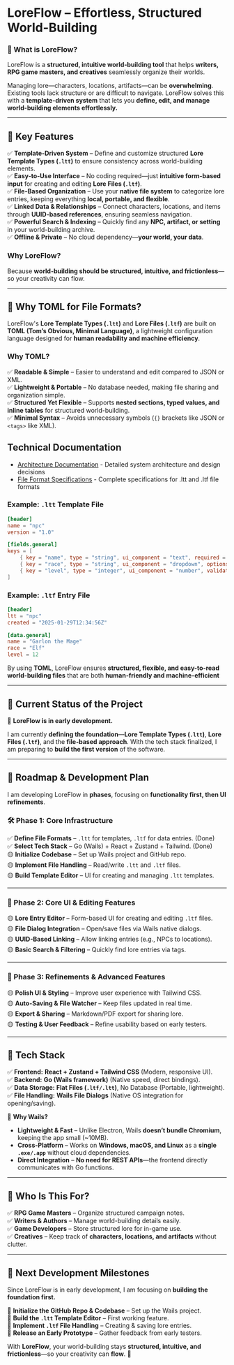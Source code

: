 # **LoreFlow – Effortless, Structured World-Building**  

### **🔹 What is LoreFlow?**  
LoreFlow is a **structured, intuitive world-building tool** that helps **writers, RPG game masters, and creatives** seamlessly organize their worlds.  

Managing lore—characters, locations, artifacts—can be **overwhelming**. Existing tools lack structure or are difficult to navigate. LoreFlow solves this with a **template-driven system** that lets you **define, edit, and manage world-building elements effortlessly.**  

---

## **🔹 Key Features**
✅ **Template-Driven System** – Define and customize structured **Lore Template Types (`.ltt`)** to ensure consistency across world-building elements.  
✅ **Easy-to-Use Interface** – No coding required—just **intuitive form-based input** for creating and editing **Lore Files (`.ltf`)**.  
✅ **File-Based Organization** – Use your **native file system** to categorize lore entries, keeping everything **local, portable, and flexible**.  
✅ **Linked Data & Relationships** – Connect characters, locations, and items through **UUID-based references**, ensuring seamless navigation.  
✅ **Powerful Search & Indexing** – Quickly find any **NPC, artifact, or setting** in your world-building archive.  
✅ **Offline & Private** – No cloud dependency—**your world, your data**.  

### **Why LoreFlow?**  
Because **world-building should be structured, intuitive, and frictionless**—so your creativity can flow.  

---

## **🔹 Why TOML for File Formats?**
LoreFlow's **Lore Template Types (`.ltt`)** and **Lore Files (`.ltf`)** are built on **TOML (Tom’s Obvious, Minimal Language)**, a lightweight configuration language designed for **human readability and machine efficiency**.  

### **Why TOML?**
✅ **Readable & Simple** – Easier to understand and edit compared to JSON or XML.  
✅ **Lightweight & Portable** – No database needed, making file sharing and organization simple.  
✅ **Structured Yet Flexible** – Supports **nested sections, typed values, and inline tables** for structured world-building.  
✅ **Minimal Syntax** – Avoids unnecessary symbols (`{}` brackets like JSON or `<tags>` like XML).  

## Technical Documentation

- [Architecture Documentation](docs/architecture.md) - Detailed system architecture and design decisions
- [File Format Specifications](docs/file-formats.md) - Complete specifications for .ltt and .ltf file formats


### **Example: `.ltt` Template File**
```toml
[header]
name = "npc"
version = "1.0"

[fields.general]
keys = [
    { key = "name", type = "string", ui_component = "text", required = true },
    { key = "race", type = "string", ui_component = "dropdown", options = ["Elf", "Human", "Dwarf"] },
    { key = "level", type = "integer", ui_component = "number", validation = { min = 1, max = 20 } }
]
```
### **Example: `.ltf` Entry File**
```toml
[header]
ltt = "npc"
created = "2025-01-29T12:34:56Z"

[data.general]
name = "Garlon the Mage"
race = "Elf"
level = 12
```
By using **TOML**, LoreFlow ensures **structured, flexible, and easy-to-read world-building files** that are both **human-friendly and machine-efficient**

---

## **🔹 Current Status of the Project**
📌 **LoreFlow is in early development.**  

I am currently **defining the foundation**—**Lore Template Types (`.ltt`)**, **Lore Files (`.ltf`)**, and the **file-based approach**. With the tech stack finalized, I am preparing to **build the first version** of the software.

---

## **🔹 Roadmap & Development Plan**
I am developing LoreFlow in **phases**, focusing on **functionality first, then UI refinements**.  

### **🛠 Phase 1: Core Infrastructure**
✅ **Define File Formats** – `.ltt` for templates, `.ltf` for data entries. (Done)  
✅ **Select Tech Stack** – Go (Wails) + React + Zustand + Tailwind. (Done)  
🟡 **Initialize Codebase** – Set up Wails project and GitHub repo.  
🟡 **Implement File Handling** – Read/write `.ltt` and `.ltf` files.  
🟡 **Build Template Editor** – UI for creating and managing `.ltt` templates.  

---

### **🎨 Phase 2: Core UI & Editing Features**
🟡 **Lore Entry Editor** – Form-based UI for creating and editing `.ltf` files.  
🟡 **File Dialog Integration** – Open/save files via Wails native dialogs.  
🟡 **UUID-Based Linking** – Allow linking entries (e.g., NPCs to locations).  
🟡 **Basic Search & Filtering** – Quickly find lore entries via tags.  

---

### **🚀 Phase 3: Refinements & Advanced Features**
🟡 **Polish UI & Styling** – Improve user experience with Tailwind CSS.  
🟡 **Auto-Saving & File Watcher** – Keep files updated in real time.  
🟡 **Export & Sharing** – Markdown/PDF export for sharing lore.  
🟡 **Testing & User Feedback** – Refine usability based on early testers.  

---

## **🔹 Tech Stack**
✅ **Frontend:** **React + Zustand + Tailwind CSS** (Modern, responsive UI).  
✅ **Backend:** **Go (Wails framework)** (Native speed, direct bindings).  
✅ **Data Storage:** **Flat Files (`.ltf/.ltt`)**, No Database (Portable, lightweight).  
✅ **File Handling:** **Wails File Dialogs** (Native OS integration for opening/saving).  

📌 **Why Wails?**  
- **Lightweight & Fast** – Unlike Electron, Wails **doesn’t bundle Chromium**, keeping the app small (~10MB).  
- **Cross-Platform** – Works on **Windows, macOS, and Linux** as a **single `.exe/.app`** without cloud dependencies.  
- **Direct Integration** – **No need for REST APIs**—the frontend directly communicates with Go functions.  

---

## **🔹 Who Is This For?**
✅ **RPG Game Masters** – Organize structured campaign notes.  
✅ **Writers & Authors** – Manage world-building details easily.  
✅ **Game Developers** – Store structured lore for in-game use.  
✅ **Creatives** – Keep track of **characters, locations, and artifacts** without clutter.  

---

## **🔹 Next Development Milestones**
Since LoreFlow is in early development, I am focusing on **building the foundation first.**  

🔹 **Initialize the GitHub Repo & Codebase** – Set up the Wails project.  
🔹 **Build the `.ltt` Template Editor** – First working feature.  
🔹 **Implement `.ltf` File Handling** – Creating & saving lore entries.  
🔹 **Release an Early Prototype** – Gather feedback from early testers.  

With **LoreFlow**, your world-building stays **structured, intuitive, and frictionless**—so your creativity can **flow**. 🚀  